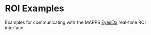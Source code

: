 # ROI Examples
Examples for communicating with the MAPPS [EyesDx](http://www.eyesdx.com) real-time ROI interface
